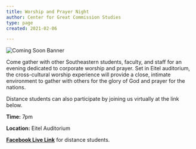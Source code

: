 ```yaml
---
title: Worship and Prayer Night
author: Center for Great Commission Studies
type: page
created: 2021-02-06

---
```


![Coming Soon Banner](https://i.imgur.com/pxK8WAn.png)


Come gather with other Southeastern students, faculty, and staff for an evening dedicated to corporate worship and prayer. Set in Eitel auditorium, the cross-cultural worship experience will provide a close, intimate environment to gather with others for the glory of God and prayer for the nations.

Distance students can also participate by joining us virtually at the link below.

**Time:** 7pm

**Location:** Eitel Auditorium

**[Facebook Live Link](https://facebook.com/events/s/for-the-nations-a-night-of-wor/479204946895388/
)** for distance students.

